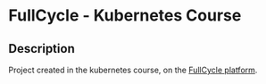 # FullCycle - Kubernetes Course

## Description
Project created in the kubernetes course, on the [FullCycle platform](https://fullcycle.com.br/).